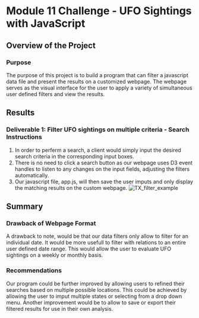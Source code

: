 # Module 11 Challenge - UFO Sightings with JavaScript

## Overview of the Project

### Purpose

The purpose of this project is to build a program that can filter a javascript data file and present the results on a customized webpage. The webpage serves as the visual interface for the user to apply a variety of simultaneous user defined filters and view the results.

## Results

### Deliverable 1: Filter UFO sightings on multiple criteria - Search Instructions

1. In order to perferm a search, a client would simply input the desired search criteria in the corresponding input boxes.
2. There is no need to click a search button as our webpage uses D3 event handles to listen to any changes on the input fields, adjusting the filters automatically.
3. Our javascript file, app.js, will then save the user imputs and only display the matching results on the custom webpage. 
![TX_filter_example](https://user-images.githubusercontent.com/103288980/178191089-aa46413a-fa01-43fe-abc9-f8813dd164cd.PNG)


## Summary

### Drawback of Webpage Format

A drawback to note, would be that our data filters only allow to filter for an individual date. It would be more usefull to filter with relations to an entire user defined date range. This would allow the user to evaluate UFO sightings on a weekly or monthly basis.

### Recommendations

Our program could be further improved by allowing users to refined their searches based on multiple possible locations. This could be achieved by allowing the user to imput multiple states or selecting from a drop down menu.
Another improvement would be to allow to save or export their filtered results for use in their own analysis. 
